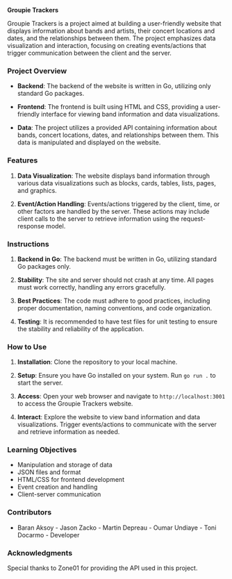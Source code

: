 **Groupie Trackers**

Groupie Trackers is a project aimed at building a user-friendly website that displays information about bands and artists, their concert locations and dates, and the relationships between them. The project emphasizes data visualization and interaction, focusing on creating events/actions that trigger communication between the client and the server.

### Project Overview

- **Backend**: The backend of the website is written in Go, utilizing only standard Go packages.
  
- **Frontend**: The frontend is built using HTML and CSS, providing a user-friendly interface for viewing band information and data visualizations.
  
- **Data**: The project utilizes a provided API containing information about bands, concert locations, dates, and relationships between them. This data is manipulated and displayed on the website.

### Features

1. **Data Visualization**: The website displays band information through various data visualizations such as blocks, cards, tables, lists, pages, and graphics.

2. **Event/Action Handling**: Events/actions triggered by the client, time, or other factors are handled by the server. These actions may include client calls to the server to retrieve information using the request-response model.

### Instructions

1. **Backend in Go**: The backend must be written in Go, utilizing standard Go packages only.

2. **Stability**: The site and server should not crash at any time. All pages must work correctly, handling any errors gracefully.

3. **Best Practices**: The code must adhere to good practices, including proper documentation, naming conventions, and code organization.

4. **Testing**: It is recommended to have test files for unit testing to ensure the stability and reliability of the application.

### How to Use

1. **Installation**: Clone the repository to your local machine.

2. **Setup**: Ensure you have Go installed on your system. Run `go run .` to start the server.

3. **Access**: Open your web browser and navigate to `http://localhost:3001` to access the Groupie Trackers website.

4. **Interact**: Explore the website to view band information and data visualizations. Trigger events/actions to communicate with the server and retrieve information as needed.


### Learning Objectives

- Manipulation and storage of data
- JSON files and format
- HTML/CSS for frontend development
- Event creation and handling
- Client-server communication

### Contributors

- Baran Aksoy - Jason Zacko - Martin Depreau - Oumar Undiaye - Toni Docarmo - Developer

### Acknowledgments

Special thanks to Zone01 for providing the API used in this project.